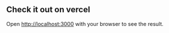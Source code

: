 ## Check it out on vercel

Open [http://localhost:3000](http://localhost:3000) with your browser to see the result.
